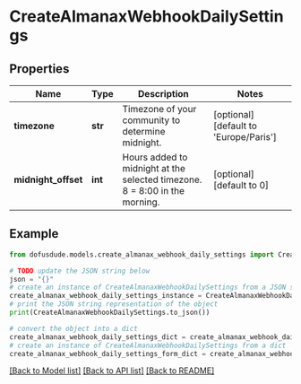 # CreateAlmanaxWebhookDailySettings


## Properties

Name | Type | Description | Notes
------------ | ------------- | ------------- | -------------
**timezone** | **str** | Timezone of your community to determine midnight. | [optional] [default to 'Europe/Paris']
**midnight_offset** | **int** | Hours added to midnight at the selected timezone. 8 &#x3D; 8:00 in the morning. | [optional] [default to 0]

## Example

```python
from dofusdude.models.create_almanax_webhook_daily_settings import CreateAlmanaxWebhookDailySettings

# TODO update the JSON string below
json = "{}"
# create an instance of CreateAlmanaxWebhookDailySettings from a JSON string
create_almanax_webhook_daily_settings_instance = CreateAlmanaxWebhookDailySettings.from_json(json)
# print the JSON string representation of the object
print(CreateAlmanaxWebhookDailySettings.to_json())

# convert the object into a dict
create_almanax_webhook_daily_settings_dict = create_almanax_webhook_daily_settings_instance.to_dict()
# create an instance of CreateAlmanaxWebhookDailySettings from a dict
create_almanax_webhook_daily_settings_form_dict = create_almanax_webhook_daily_settings.from_dict(create_almanax_webhook_daily_settings_dict)
```
[[Back to Model list]](../README.md#documentation-for-models) [[Back to API list]](../README.md#documentation-for-api-endpoints) [[Back to README]](../README.md)


